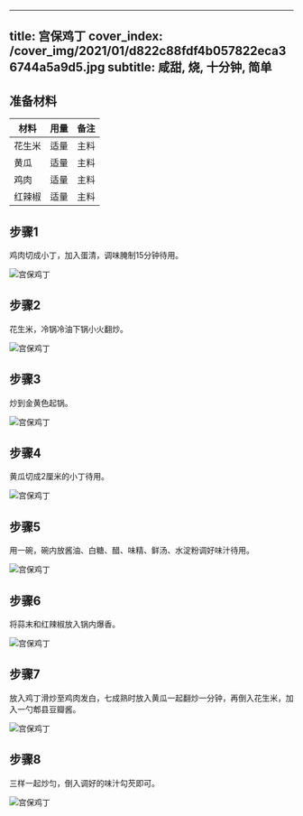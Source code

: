 
---
title: 宫保鸡丁
cover_index: /cover_img/2021/01/d822c88fdf4b057822eca36744a5a9d5.jpg
subtitle: 咸甜, 烧, 十分钟, 简单
---

## 准备材料

| 材料     | 用量 | 备注|
| ------- | ----- | --- |
| 花生米 | 适量| 主料 |
| 黄瓜 | 适量| 主料 |
| 鸡肉 | 适量| 主料 |
| 红辣椒 | 适量| 主料 |

## 步骤1

鸡肉切成小丁，加入蛋清，调味腌制15分钟待用。

![宫保鸡丁](https://i8.meishichina.com/attachment/recipe/201010/201010262057570.jpg?x-oss-process=style/p320) 

## 步骤2

花生米，冷锅冷油下锅小火翻炒。

![宫保鸡丁](https://i8.meishichina.com/attachment/recipe/201010/201010262058406.jpg?x-oss-process=style/p320) 

## 步骤3

炒到金黄色起锅。

![宫保鸡丁](https://i8.meishichina.com/attachment/recipe/201010/201010262059477.jpg?x-oss-process=style/p320) 

## 步骤4

黄瓜切成2厘米的小丁待用。

![宫保鸡丁](https://i8.meishichina.com/attachment/recipe/201010/201010262103505.jpg?x-oss-process=style/p320) 

## 步骤5

用一碗，碗内放酱油、白糖、醋、味精、鲜汤、水淀粉调好味汁待用。

![宫保鸡丁](https://i8.meishichina.com/attachment/recipe/201010/201010262108137.jpg?x-oss-process=style/p320) 

## 步骤6

将蒜末和红辣椒放入锅内爆香。

![宫保鸡丁](https://i8.meishichina.com/attachment/recipe/201010/201010262109096.jpg?x-oss-process=style/p320) 

## 步骤7

放入鸡丁滑炒至鸡肉发白，七成熟时放入黄瓜一起翻炒一分钟，再倒入花生米，加入一勺郫县豆瓣酱。

![宫保鸡丁](https://i8.meishichina.com/attachment/recipe/201010/201010262109397.jpg?x-oss-process=style/p320) 

## 步骤8

三样一起炒匀，倒入调好的味汁勾芡即可。

![宫保鸡丁](https://i8.meishichina.com/attachment/recipe/201010/201010262109544.jpg?x-oss-process=style/p320) 

